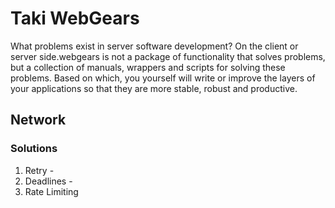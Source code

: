 # Taki WebGears
What problems exist in server software development? On the client or server side.webgears is not a package of functionality that solves problems, but a collection of manuals, wrappers and scripts for solving these problems. Based on which, you yourself will write or improve the layers of your applications so that they are more stable, robust and productive. 

## Network


### Solutions
1. Retry -
2. Deadlines - 
3. Rate Limiting
